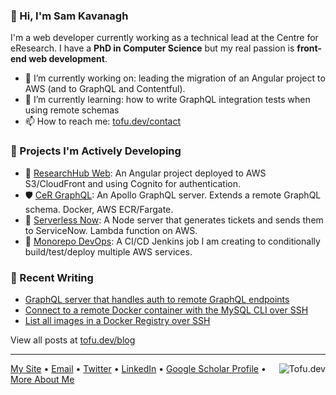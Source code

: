 ### 👋 Hi, I'm Sam Kavanagh
I'm a web developer currently working as a technical lead at the Centre for eResearch. I have a **PhD in Computer Science** but my real passion is **front-end web development**.

- 🔭 I’m currently working on: leading the migration of an Angular project to AWS (and to GraphQL and Contentful).
- 🌱 I’m currently learning: how to write GraphQL integration tests when using remote schemas
- 📫 How to reach me: [tofu.dev/contact](https://tofu.dev/contact)

### 🚀 Projects I'm Actively Developing
- 🎨 [ResearchHub Web](https://github.com/UoA-eResearch/hub-stack/tree/master/research-hub-web): An Angular project deployed to AWS S3/CloudFront and using Cognito for authentication.
- 🛡 [CeR GraphQL](https://github.com/UoA-eResearch/hub-stack/tree/master/cer-graphql): An Apollo GraphQL server. Extends a remote GraphQL schema. Docker, AWS ECR/Fargate.
- 📩 [Serverless Now](https://github.com/UoA-eResearch/hub-stack/tree/master/serverless-now): A Node server that generates tickets and sends them to ServiceNow.  Lambda function on AWS.
- 🤖 [Monorepo DevOps](https://github.com/UoA-eResearch/hub-stack/blob/master/Jenkinsfile): A CI/CD Jenkins job I am creating to conditionally build/test/deploy multiple AWS services.

### 📝 Recent Writing
- [GraphQL server that handles auth to remote GraphQL endpoints](https://tofu.dev/blog/graphql-server-that-proxies-handles-authorisation-to-remote-graphql)
- [Connect to a remote Docker container with the MySQL CLI over SSH](https://tofu.dev/blog/docker-mysql-cli-ssh)
- [List all images in a Docker Registry over SSH](https://tofu.dev/blog/list-all-images-in-a-docker-registry-over-ssh)

View all posts at [tofu.dev/blog](tofu.dev/blog)

---
<a href="https://tofu.dev"><img src="https://github.com/Hganavak/tofu.dev/blob/master/src/favicon-16x16.png" align="right" alt="Tofu.dev"></a>
[My Site](https://tofu.dev) • [Email](mailto:hganavak@gmail.com) • [Twitter](https://twitter.com/tofudotdev) • [LinkedIn](https://www.linkedin.com/in/sam-kavanagh-4913a6179/) • [Google Scholar Profile](https://scholar.google.com/citations?user=Q7b3L_8AAAAJ&hl=en&oi=ao) • [More About Me](https://tofu.dev/about)


